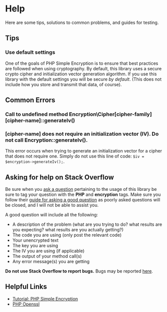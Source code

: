 # Help
Here are some tips, solutions to common problems, and guides for testing.

## Tips

### Use default settings
One of the goals of PHP Simple Encryption is to ensure that best practices are followed when using cryptography. By 
default, this library uses a secure crypto cipher and initialization vector generation algorithm. If you use this 
library with the default settings you will be secure *by default*. (This does not include how you store and transmit 
that data, of course).

## Common Errors

### Call to undefined method Encryption\Cipher\[cipher-family]\[cipher-name]::generateIv()
### [cipher-name] does not require an initialization vector (IV). Do not call Encryption::generateIv().

This error occurs when trying to generate an initialization vector for a cipher that does not require one. Simply do not
use this line of code: `$iv = $encryption->generateIv();`.

## Asking for help on Stack Overflow
Be sure when you [ask a question](http://stackoverflow.com/questions/ask?tags=php,encryption,openssl) pertaining to the 
usage of this library be sure to tag your question with the **PHP** and **encryption** tags. Make sure you follow their
[guide for asking a good question](http://stackoverflow.com/help/how-to-ask) as poorly asked questions will be closed, 
and I will not be able to assist you.

A good question will include all the following:
- A description of the problem (what are you trying to do? what results are you expecting? what results are you actually getting?)
- The code you are using (only post the relevant code)
- Your unencrypted text
- The key you are using
- The IV you are using (if applicable)
- The output of your method call(s)
- Any error message(s) you are getting

**Do not use Stack Overflow to report bugs.** Bugs may be reported [here](https://github.com/stymiee/php-simple-encryption/issues/new).

## Helpful Links
- [Tutorial: PHP Simple Encryption](https://www.johnconde.net/blog/php-simple-encryption/)
- [PHP Openssl](https://www.php.net/manual/en/book.openssl.php)

